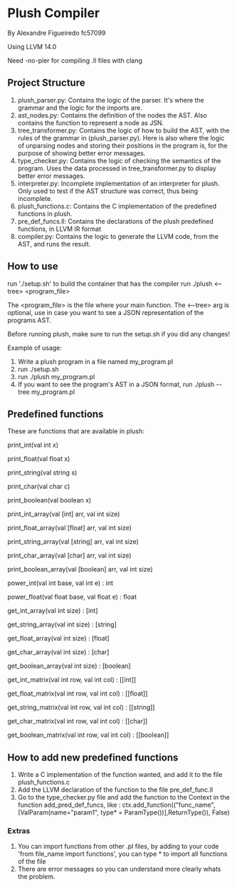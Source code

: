# Plush Compiler

By Alexandre Figueiredo fc57099

Using LLVM 14.0

Need -no-pier for compiling .ll files with clang

## Project Structure

1. plush_parser.py: Contains the logic of the parser. It's where the grammar and the logic for the imports are.
2. ast_nodes.py: Contains the definition of the nodes the AST. Also contains the function to represent a node as JSN.
3. tree_transformer.py: Contains the logic of how to build the AST, with the rules of the grammar in (plush_parser.py). Here is also where the logic of unparsing nodes and storing their positions in the program is, for the purpose of showing better error messages.
4. type_checker.py: Contains the logic of checking the semantics of the program. Uses the data processed in tree_transformer.py to display better error messages.
5. interpreter.py: Incomplete implementation of an interpreter for plush. Only used to test if the AST structure was correct, thus being incomplete.
6. plush_functions.c: Contains the C implementation of the predefined functions in plush.
7. pre_def_funcs.ll: Contains the declarations of the plush predefined functions, in LLVM IR format
8. compiler.py: Contains the logic to generate the LLVM code, from the AST, and runs the result.

## How to use

run './setup.sh' to build the container that has the compiler
run ./plush <--tree> <program_file>

The <program_file> is the file where your main function.
The <--tree> arg is optional, use in case you want to see a JSON representation of the programs AST.

Before running plush, make sure to run the setup.sh if you did any changes!

Example of usage:

1. Write a plush program in a file named my_program.pl
2. run ./setup.sh
3. run ./plush my_program.pl
4. If you want to see the program's AST in a JSON format, run ./plush --tree my_program.pl

## Predefined functions

These are functions that are available in plush:

print_int(val int x)

print_float(val float x)

print_string(val string s)

print_char(val char c)

print_boolean(val boolean x)

print_int_array(val [int] arr, val int size)

print_float_array(val [float] arr, val int size)

print_string_array(val [string] arr, val int size)

print_char_array(val [char] arr, val int size)

print_boolean_array(val [boolean] arr, val int size)

power_int(val int base, val int e) : int

power_float(val float base, val float e) : float

get_int_array(val int size) : [int]

get_string_array(val int size) : [string]

get_float_array(val int size) : [float]

get_char_array(val int size) : [char]

get_boolean_array(val int size) : [boolean]

get_int_matrix(val int row, val int col) : [[int]]

get_float_matrix(val int row, val int col) : [[float]]

get_string_matrix(val int row, val int col) : [[string]]

get_char_matrix(val int row, val int col) : [[char]]

get_boolean_matrix(val int row, val int col) : [[boolean]]

## How to add new predefined functions

1. Write a C implementation of the function wanted, and add it to the file plush_functions.c
2. Add the LLVM declaration of the function to the file pre_def_func.ll
3. Go to the type_checker.py file and add the function to the Context in the function add_pred_def_funcs, like : ctx.add_function(("func_name",[ValParam(name="param1", type* = ParamType())],ReturnType()), False)

### Extras

1. You can import functions from other .pl files, by adding to your code 'from file_name import functions', you can type \* to import all functions of the file
2. There are error messages so you can understand more clearly whats the problem.
